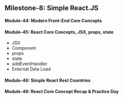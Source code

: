 ## Milestone-8: Simple React.JS

#### Module-44: Modern Front-End Core Concepts

#### Module-45: React Core Concepts, JSX, props, state

- JSX
- Component
- props
- state
- addEventHandler
- External Data Load

#### Module-46: Simple React Rest Countries

#### Module-46: React Core Concept Recap & Practice Day
